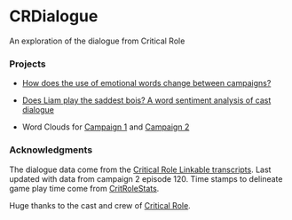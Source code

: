 # CRDialogue
An exploration of the dialogue from Critical Role

### Projects

* [How does the use of emotional words change between campaigns?](https://github.com/KyleOfCanada/CRDialogue/blob/main/docs/spiderPlots.md)

* [Does Liam play the saddest bois? A word sentiment analysis of cast dialogue](https://github.com/KyleOfCanada/CRDialogue/blob/main/docs/sentiments.md)

* Word Clouds for [Campaign 1](https://github.com/KyleOfCanada/CRDialogue/blob/main/docs/wordCloudsC1.md) and [Campaign 2](https://github.com/KyleOfCanada/CRDialogue/blob/main/docs/wordCloudsC2.md)

### Acknowledgments
The dialogue data come from the [Critical Role Linkable transcripts](https://kryogenix.org/crsearch/). Last updated with data from campaign 2 episode 120. Time stamps to delineate game play time come from [CritRoleStats](https://www.critrolestats.com/).

Huge thanks to the cast and crew of [Critical Role](www.critrole.com).
